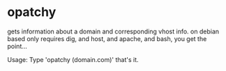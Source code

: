 # opatchy
gets information about a domain and corresponding vhost info.
on debian based only 
requires dig, and host, and apache, and bash, you get the point...

Usage:
Type 'opatchy (domain.com)'
that's it.
